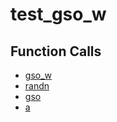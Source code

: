 # test_gso_w

## Function Calls
- [gso_w](gso_w.md)
- [randn](CSD/kCSD/ica/kCsd1D_ICA/STICA_UTIL/randn.md)
- [gso](gso.md)
- [a](CSD/kCSD/ica/kCsd1D_ICA/STICA_UTIL/a.md)
